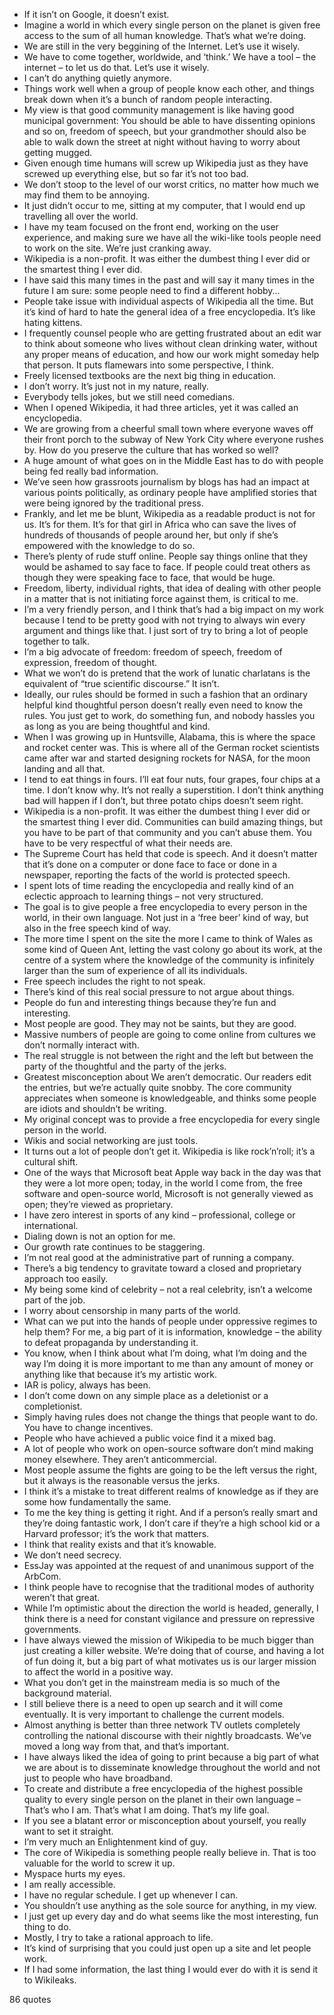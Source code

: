  - If it isn’t on Google, it doesn’t exist.
 - Imagine a world in which every single person on the planet is given free access to the sum of all human knowledge. That’s what we’re doing.
 - We are still in the very beggining of the Internet. Let’s use it wisely.
 - We have to come together, worldwide, and ‘think.’ We have a tool – the internet – to let us do that. Let’s use it wisely.
 - I can’t do anything quietly anymore.
 - Things work well when a group of people know each other, and things break down when it’s a bunch of random people interacting.
 - My view is that good community management is like having good municipal government: You should be able to have dissenting opinions and so on, freedom of speech, but your grandmother should also be able to walk down the street at night without having to worry about getting mugged.
 - Given enough time humans will screw up Wikipedia just as they have screwed up everything else, but so far it’s not too bad.
 - We don’t stoop to the level of our worst critics, no matter how much we may find them to be annoying.
 - It just didn’t occur to me, sitting at my computer, that I would end up travelling all over the world.
 - I have my team focused on the front end, working on the user experience, and making sure we have all the wiki-like tools people need to work on the site. We’re just cranking away.
 - Wikipedia is a non-profit. It was either the dumbest thing I ever did or the smartest thing I ever did.
 - I have said this many times in the past and will say it many times in the future I am sure: some people need to find a different hobby...
 - People take issue with individual aspects of Wikipedia all the time. But it’s kind of hard to hate the general idea of a free encyclopedia. It’s like hating kittens.
 - I frequently counsel people who are getting frustrated about an edit war to think about someone who lives without clean drinking water, without any proper means of education, and how our work might someday help that person. It puts flamewars into some perspective, I think.
 - Freely licensed textbooks are the next big thing in education.
 - I don’t worry. It’s just not in my nature, really.
 - Everybody tells jokes, but we still need comedians.
 - When I opened Wikipedia, it had three articles, yet it was called an encyclopedia.
 - We are growing from a cheerful small town where everyone waves off their front porch to the subway of New York City where everyone rushes by. How do you preserve the culture that has worked so well?
 - A huge amount of what goes on in the Middle East has to do with people being fed really bad information.
 - We’ve seen how grassroots journalism by blogs has had an impact at various points politically, as ordinary people have amplified stories that were being ignored by the traditional press.
 - Frankly, and let me be blunt, Wikipedia as a readable product is not for us. It’s for them. It’s for that girl in Africa who can save the lives of hundreds of thousands of people around her, but only if she’s empowered with the knowledge to do so.
 - There’s plenty of rude stuff online. People say things online that they would be ashamed to say face to face. If people could treat others as though they were speaking face to face, that would be huge.
 - Freedom, liberty, individual rights, that idea of dealing with other people in a matter that is not initiating force against them, is critical to me.
 - I’m a very friendly person, and I think that’s had a big impact on my work because I tend to be pretty good with not trying to always win every argument and things like that. I just sort of try to bring a lot of people together to talk.
 - I’m a big advocate of freedom: freedom of speech, freedom of expression, freedom of thought.
 - What we won’t do is pretend that the work of lunatic charlatans is the equivalent of “true scientific discourse.” It isn’t.
 - Ideally, our rules should be formed in such a fashion that an ordinary helpful kind thoughtful person doesn’t really even need to know the rules. You just get to work, do something fun, and nobody hassles you as long as you are being thoughtful and kind.
 - When I was growing up in Huntsville, Alabama, this is where the space and rocket center was. This is where all of the German rocket scientists came after war and started designing rockets for NASA, for the moon landing and all that.
 - I tend to eat things in fours. I’ll eat four nuts, four grapes, four chips at a time. I don’t know why. It’s not really a superstition. I don’t think anything bad will happen if I don’t, but three potato chips doesn’t seem right.
 - Wikipedia is a non-profit. It was either the dumbest thing I ever did or the smartest thing I ever did. Communities can build amazing things, but you have to be part of that community and you can’t abuse them. You have to be very respectful of what their needs are.
 - The Supreme Court has held that code is speech. And it doesn’t matter that it’s done on a computer or done face to face or done in a newspaper, reporting the facts of the world is protected speech.
 - I spent lots of time reading the encyclopedia and really kind of an eclectic approach to learning things – not very structured.
 - The goal is to give people a free encyclopedia to every person in the world, in their own language. Not just in a ‘free beer’ kind of way, but also in the free speech kind of way.
 - The more time I spent on the site the more I came to think of Wales as some kind of Queen Ant, letting the vast colony go about its work, at the centre of a system where the knowledge of the community is infinitely larger than the sum of experience of all its individuals.
 - Free speech includes the right to not speak.
 - There’s kind of this real social pressure to not argue about things.
 - People do fun and interesting things because they’re fun and interesting.
 - Most people are good. They may not be saints, but they are good.
 - Massive numbers of people are going to come online from cultures we don’t normally interact with.
 - The real struggle is not between the right and the left but between the party of the thoughtful and the party of the jerks.
 - Greatest misconception about We aren’t democratic. Our readers edit the entries, but we’re actually quite snobby. The core community appreciates when someone is knowledgeable, and thinks some people are idiots and shouldn’t be writing.
 - My original concept was to provide a free encyclopedia for every single person in the world.
 - Wikis and social networking are just tools.
 - It turns out a lot of people don’t get it. Wikipedia is like rock’n’roll; it’s a cultural shift.
 - One of the ways that Microsoft beat Apple way back in the day was that they were a lot more open; today, in the world I come from, the free software and open-source world, Microsoft is not generally viewed as open; they’re viewed as proprietary.
 - I have zero interest in sports of any kind – professional, college or international.
 - Dialing down is not an option for me.
 - Our growth rate continues to be staggering.
 - I’m not real good at the administrative part of running a company.
 - There’s a big tendency to gravitate toward a closed and proprietary approach too easily.
 - My being some kind of celebrity – not a real celebrity, isn’t a welcome part of the job.
 - I worry about censorship in many parts of the world.
 - What can we put into the hands of people under oppressive regimes to help them? For me, a big part of it is information, knowledge – the ability to defeat propaganda by understanding it.
 - You know, when I think about what I’m doing, what I’m doing and the way I’m doing it is more important to me than any amount of money or anything like that because it’s my artistic work.
 - IAR is policy, always has been.
 - I don’t come down on any simple place as a deletionist or a completionist.
 - Simply having rules does not change the things that people want to do. You have to change incentives.
 - People who have achieved a public voice find it a mixed bag.
 - A lot of people who work on open-source software don’t mind making money elsewhere. They aren’t anticommercial.
 - Most people assume the fights are going to be the left versus the right, but it always is the reasonable versus the jerks.
 - I think it’s a mistake to treat different realms of knowledge as if they are some how fundamentally the same.
 - To me the key thing is getting it right. And if a person’s really smart and they’re doing fantastic work, I don’t care if they’re a high school kid or a Harvard professor; it’s the work that matters.
 - I think that reality exists and that it’s knowable.
 - We don’t need secrecy.
 - EssJay was appointed at the request of and unanimous support of the ArbCom.
 - I think people have to recognise that the traditional modes of authority weren’t that great.
 - While I’m optimistic about the direction the world is headed, generally, I think there is a need for constant vigilance and pressure on repressive governments.
 - I have always viewed the mission of Wikipedia to be much bigger than just creating a killer website. We’re doing that of course, and having a lot of fun doing it, but a big part of what motivates us is our larger mission to affect the world in a positive way.
 - What you don’t get in the mainstream media is so much of the background material.
 - I still believe there is a need to open up search and it will come eventually. It is very important to challenge the current models.
 - Almost anything is better than three network TV outlets completely controlling the national discourse with their nightly broadcasts. We’ve moved a long way from that, and that’s important.
 - I have always liked the idea of going to print because a big part of what we are about is to disseminate knowledge throughout the world and not just to people who have broadband.
 - To create and distribute a free encyclopedia of the highest possible quality to every single person on the planet in their own language – That’s who I am. That’s what I am doing. That’s my life goal.
 - If you see a blatant error or misconception about yourself, you really want to set it straight.
 - I’m very much an Enlightenment kind of guy.
 - The core of Wikipedia is something people really believe in. That is too valuable for the world to screw it up.
 - Myspace hurts my eyes.
 - I am really accessible.
 - I have no regular schedule. I get up whenever I can.
 - You shouldn’t use anything as the sole source for anything, in my view.
 - I just get up every day and do what seems like the most interesting, fun thing to do.
 - Mostly, I try to take a rational approach to life.
 - It’s kind of surprising that you could just open up a site and let people work.
 - If I had some information, the last thing I would ever do with it is send it to Wikileaks.

86 quotes